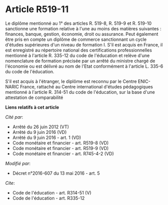 # Article R519-11

Le diplôme mentionné au 1° des articles R. 519-8, R. 519-9 et R. 519-10 sanctionne une formation relative à l'une au moins
des matières suivantes : finances, banque, gestion, économie, droit ou assurance. Peut également être pris en compte un
diplôme de commerce sanctionnant un cycle d'études supérieures d'un niveau de formation I. S'il est acquis en France, il est
enregistré au répertoire national des certifications professionnelles mentionné à l'article R. 335-12 du code de l'éducation
et relève d'une nomenclature de formation précisée par un arrêté du ministre chargé de l'économie ou est délivré au nom de
l'Etat conformément à l'article L. 335-6 du code de l'éducation. 

S'il est acquis à l'étranger, le diplôme est reconnu par le Centre ENIC-NARIC France, rattaché au Centre international
d'études pédagogiques mentionné à l'article R. 314-51 du code de l'éducation, sur la base d'une attestation de comparabilité

**Liens relatifs à cet article**

_Cité par_:

  - Arrêté du 26 juin 2012 (VT)
  - Arrêté du 9 juin 2016 (VD)
  - Arrêté du 9 juin 2016 - art. 1 (VD)
  - Code monétaire et financier - art. R519-8 (VD)
  - Code monétaire et financier - art. R519-9 (VD)
  - Code monétaire et financier - art. R745-4-2 (VD)

_Modifié par_:

  - Décret n°2016-607 du 13 mai 2016 - art. 5

_Cite_:

  - Code de l'éducation - art. R314-51 (V)
  - Code de l'éducation - art. R335-12
